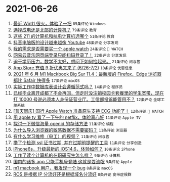 # 2021-06-26

1. [最近 Win11 很火，体验了一把](https://www.v2ex.com/t/785901) `85条评论` `Windows`
1. [选择成电还是北邮的计算机？](https://www.v2ex.com/t/785907) `79条评论` `教育`
1. [这些 211 的计算机和杭电计算机选哪个](https://www.v2ex.com/t/785919) `51条评论` `教育`
1. [抖音电脑版的设计越来越像 Youtube](https://www.v2ex.com/t/785875) `48条评论` `分享发现`
1. [我的需求是否需要买一个 apple watch](https://www.v2ex.com/t/785929) `24条评论` ` WATCH`
1. [网易云音乐网页端登录只能扫码登录了！](https://www.v2ex.com/t/785880) `22条评论` `分享发现`
1. [迫于学历压力，数学不太好，想问下如何捡起来。](https://www.v2ex.com/t/785874) `21条评论` `问与答`
1. [App Store 充值 9 折优惠又来了 (6/26-7/2)](https://www.v2ex.com/t/785955) `18条评论` `优惠信息`
1. [2021 年 6 月 M1 Mackbook Big Sur 11.4：最新版的 Firefox、Edge 浏览器都比 Safair 快得多](https://www.v2ex.com/t/785915) `17条评论` `macOS`
1. [实际工作中数据库表设计会遵循范式吗？](https://www.v2ex.com/t/785947) `14条评论` `程序员`
1. [已经毕业离开成都了不会再回，但走时没注销校园卡套餐里的学生宽带，现在打 10000 号说必须本人身份证营业厅。工信部投诉能管用不？](https://www.v2ex.com/t/785968) `12条评论` `全球工单系统`
1. [[普天同庆] 国行 Apple Watch 准备原生支持 ECG 功能了！](https://www.v2ex.com/t/785931) `12条评论` ` WATCH`
1. [用 apple tv 看了一下午的 netflix，体验真心好](https://www.v2ex.com/t/785984) `11条评论` `Apple TV`
1. [探讨一下微信海量 openid 的存储方法](https://www.v2ex.com/t/785963) `11条评论` `编程`
1. [为什么导入浏览器的敏感数据不需要密码？](https://www.v2ex.com/t/785944) `11条评论` `浏览器`
1. [有什么学习维修（电工）的视频？](https://www.v2ex.com/t/785921) `11条评论` `问与答`
1. [撸了个检测 ssl 证书过期, 并在过期前提醒的工具](https://www.v2ex.com/t/785904) `11条评论` `分享创造`
1. [iPhone6s，升级最新的 iOS14.6，体验如何？](https://www.v2ex.com/t/785898) `10条评论` `iPhone`
1. [工作了读个计算机的在职研究生怎么样？](https://www.v2ex.com/t/785917) `9条评论` `计算机`
1. [国内的诸多 app 只能手机号登陆 这就是耍流氓](https://www.v2ex.com/t/785946) `9条评论` `Apple`
1. [m1 macbook 用户，我发现一个 bug](https://www.v2ex.com/t/785888) `8条评论` `macOS`
1. [ROS 是根据 IP 分流好还是根据域名分流好](https://www.v2ex.com/t/785878) `8条评论` `宽带症候群`
